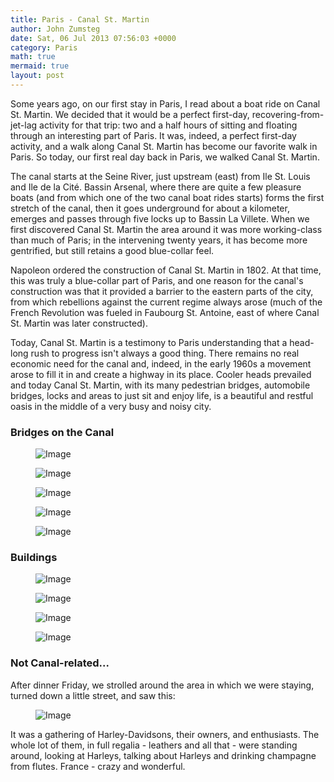 ```yaml
---
title: Paris - Canal St. Martin
author: John Zumsteg
date: Sat, 06 Jul 2013 07:56:03 +0000
category: Paris
math: true
mermaid: true
layout: post
---
```

Some years ago, on our first stay in Paris, I read about a boat ride on Canal St. Martin. We decided that it would be a perfect first-day, recovering-from-jet-lag activity for that trip: two and a half hours of sitting and floating through an interesting part of Paris. It was, indeed, a perfect first-day activity, and a walk along Canal St. Martin has become our favorite walk in Paris. So today, our first real day back in Paris, we walked Canal St. Martin.

The canal starts at the Seine River, just upstream (east) from Ile St. Louis and Ile de la Cité. Bassin Arsenal, where there are quite a few pleasure boats (and from which one of the two canal boat rides starts) forms the first stretch of the canal, then it goes underground for about a kilometer, emerges and passes through five locks up to Bassin La Villete. When we first discovered Canal St. Martin the area around it was more working-class than much of Paris; in the intervening twenty years, it has become more gentrified, but still retains a good blue-collar feel.

Napoleon ordered the construction of Canal St. Martin in 1802. At that time, this was truly a blue-collar part of Paris, and one reason for the canal's construction was that it provided a barrier to the eastern parts of the city, from which rebellions against the current regime always arose (much of the French Revolution was fueled in Faubourg St. Antoine, east of where Canal St. Martin was later constructed). 

Today, Canal St. Martin is a testimony to Paris understanding that a head-long rush to progress isn't always a good thing. There remains no real economic need for the canal and, indeed, in the early 1960s a movement arose to  fill it in and create a highway in its place. Cooler heads prevailed and today Canal St. Martin, with its many pedestrian bridges, automobile bridges, locks and areas to just sit and enjoy life, is a beautiful and restful oasis in the middle of a very busy and noisy city.
<h3>Bridges on the Canal</h3>

<figure class = "landscape">
	<img src="{{ "/assets/images/2013/07/dsc03125.jpg" | prepend: site.baseurl | prepend: site.url }}" alt="Image" />
	<figcaption><em></em></figcaption>
</figure>
<figure class = "portrait">
	<img src="{{ "/assets/images/2013/07/dsc03145.jpg" | prepend: site.baseurl | prepend: site.url }}" alt="Image" />
	<figcaption><em></em></figcaption>
</figure>
<figure class = "landscape">
	<img src="{{ "/assets/images/2013/07/dsc03120.jpg" | prepend: site.baseurl | prepend: site.url }}" alt="Image" />
	<figcaption><em></em></figcaption>
</figure>
<figure class = "landscape">
	<img src="{{ "/assets/images/2013/07/dsc03122.jpg" | prepend: site.baseurl | prepend: site.url }}" alt="Image" />
	<figcaption><em></em></figcaption>
</figure>
<figure class = "landscape">
	<img src="{{ "/assets/images/2013/07/dsc03123.jpg" | prepend: site.baseurl | prepend: site.url }}" alt="Image" />
	<figcaption><em></em></figcaption>
</figure>

<h3>Buildings</h3>

<figure class = "">
	<img src="{{ "/assets/images/" | prepend: site.baseurl | prepend: site.url }}" alt="Image" />
	<figcaption><em></em></figcaption>
</figure>
<figure class = "">
	<img src="{{ "/assets/images/" | prepend: site.baseurl | prepend: site.url }}" alt="Image" />
	<figcaption><em></em></figcaption>
</figure>
<figure class = "">
	<img src="{{ "/assets/images/" | prepend: site.baseurl | prepend: site.url }}" alt="Image" />
	<figcaption><em></em></figcaption>
</figure>
<figure class = "">
	<img src="{{ "/assets/images/" | prepend: site.baseurl | prepend: site.url }}" alt="Image" />
	<figcaption><em></em></figcaption>
</figure>

<h3>Not Canal-related...</H3>
After dinner Friday, we strolled around the area in which we were staying, turned down a little street, and saw this:
<figure class = "landscape">
	<img src="{{"/assets/images/2013/07/DSC03156.jpg" | prepend: site.baseurl | prepend: site.url }}" alt="Image" />
	<figcaption></figcaption>
</figure>


It was a gathering of Harley-Davidsons, their owners, and enthusiasts. The whole lot of them, in full regalia - leathers and all that - were standing around, looking at Harleys, talking about Harleys and drinking champagne from flutes. France - crazy and wonderful.
